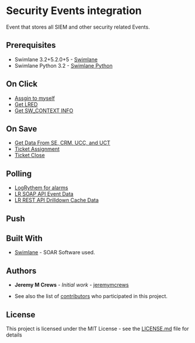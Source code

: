 # Security Events integration

Event that stores all SIEM and other security related Events.

## Prerequisites

* Swimlane 3.2+5.2.0+5 - [Swimlane](http://www.swimlane.com)
* Swimlane Python 3.2 - [Swimlane Python](https://swimlane-python-driver.readthedocs.io/en/stable/)

## On Click
* [Assgin to myself](https://github.com/PhoenixNAP-SecuritySrvs/Swimlane-3.2-Intgrations/tree/master/Security%20Events/On%20Click)
* [Get LRED](https://github.com/PhoenixNAP-SecuritySrvs/Swimlane-3.2-Intgrations/tree/master/Security%20Events/On%20Click/Get%20LRED)
* [Get SW_CONTEXT INFO](https://github.com/PhoenixNAP-SecuritySrvs/Swimlane-3.2-Intgrations/tree/master/Security%20Events/On%20Click/Get%20SW_CONTEXT%20INFO)

## On Save
* [Get Data From SE, CRM, UCC, and UCT]()
* [Ticket Assignment]()
* [Ticket Close]()

## Polling
* [LogRythem for alarms]()
* [LR SOAP API Event Data]()
* [LR REST API Drilldown Cache Data]()

## Push

## Built With

* [Swimlane](http://www.swimlane.com) - SOAR Software used.

## Authors

* **Jeremy M Crews** - *Initial work* - [jeremymcrews](https://github.com/jeremymcrews)

* See also the list of [contributors](https://github.com/PhoenixNAP-SecuritySrvs/Swimlane-Intergrations/graphs/contributors) who participated in this project.
## License

This project is licensed under the MIT License - see the [LICENSE.md](LICENSE.md) file for details